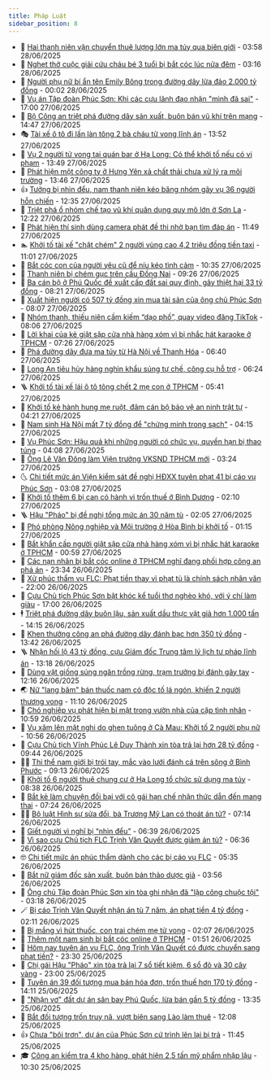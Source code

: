```yaml
---
title: Pháp Luật
sidebar_position: 8
---
```


<!-- dantri-phap-luat:START -->
- 🌊 [Hai thanh niên vận chuyển thuê lượng lớn ma túy qua biên giới](https://dantri.com.vn/phap-luat/hai-thanh-nien-van-chuyen-thue-luong-lon-ma-tuy-qua-bien-gioi-20250628102131683.htm) - 03:58 28/06/2025
- 🐲 [Nghẹt thở cuộc giải cứu cháu bé 3 tuổi bị bắt cóc lúc nửa đêm](https://dantri.com.vn/phap-luat/nghet-tho-cuoc-giai-cuu-chau-be-3-tuoi-bi-bat-coc-luc-nua-dem-20250628092647704.htm) - 03:16 28/06/2025
- 🌁 [Người phụ nữ bí ẩn tên Emily Bông trong đường dây lừa đảo 2.000 tỷ đồng](https://dantri.com.vn/phap-luat/nguoi-phu-nu-bi-an-ten-emily-bong-trong-duong-day-lua-dao-2000-ty-dong-20250627230907743.htm) - 00:02 28/06/2025
- 🎃 [Vụ án Tập đoàn Phúc Sơn: Khi các cựu lãnh đạo nhận &quot;mình đã sai&quot;](https://dantri.com.vn/phap-luat/vu-an-tap-doan-phuc-son-khi-cac-cuu-lanh-dao-nhan-minh-da-sai-20250627192501363.htm) - 17:00 27/06/2025
- 🦅 [Bộ Công an triệt phá đường dây sản xuất, buôn bán vũ khí trên mạng](https://dantri.com.vn/phap-luat/bo-cong-an-triet-pha-duong-day-san-xuat-buon-ban-vu-khi-tren-mang-20250627214142778.htm) - 14:47 27/06/2025
- 🎭 [Tài xế ô tô đi lấn làn tông 2 bà cháu tử vong lĩnh án](https://dantri.com.vn/phap-luat/tai-xe-o-to-di-lan-lan-tong-2-ba-chau-tu-vong-linh-an-20250627203803510.htm) - 13:52 27/06/2025
- 🤗 [Vụ 2 người tử vong tại quán bar ở Hạ Long: Có thể khởi tố nếu có vi phạm](https://dantri.com.vn/phap-luat/vu-2-nguoi-tu-vong-tai-quan-bar-o-ha-long-co-the-khoi-to-neu-co-vi-pham-20250627112740123.htm) - 13:49 27/06/2025
- 🚀 [Phát hiện một công ty ở Hưng Yên xả chất thải chưa xử lý ra môi trường](https://dantri.com.vn/phap-luat/phat-hien-mot-cong-ty-o-hung-yen-xa-chat-thai-chua-xu-ly-ra-moi-truong-20250627203058119.htm) - 13:46 27/06/2025
- 👍 [Tưởng bị nhìn đểu, nam thanh niên kéo băng nhóm gây vụ 36 người hỗn chiến](https://dantri.com.vn/phap-luat/tuong-bi-nhin-deu-nam-thanh-nien-keo-bang-nhom-gay-vu-36-nguoi-hon-chien-20250627184920345.htm) - 12:35 27/06/2025
- 🧐 [Triệt phá ổ nhóm chế tạo vũ khí quân dụng quy mô lớn ở Sơn La](https://dantri.com.vn/phap-luat/triet-pha-o-nhom-che-tao-vu-khi-quan-dung-quy-mo-lon-o-son-la-20250627185424262.htm) - 12:22 27/06/2025
- 🫶 [Phát hiện thí sinh dùng camera phát đề thi nhờ bạn tìm đáp án](https://dantri.com.vn/phap-luat/phat-hien-thi-sinh-dung-camera-phat-de-thi-nho-ban-tim-dap-an-20250627181206556.htm) - 11:49 27/06/2025
- 🏊 [Khởi tố tài xế &quot;chặt chém&quot; 2 người vùng cao 4,2 triệu đồng tiền taxi](https://dantri.com.vn/phap-luat/khoi-to-tai-xe-chat-chem-2-nguoi-vung-cao-42-trieu-dong-tien-taxi-20250627175920101.htm) - 11:01 27/06/2025
- 🌋 [Bắt cóc con của người yêu cũ để níu kéo tình cảm](https://dantri.com.vn/phap-luat/bat-coc-con-cua-nguoi-yeu-cu-de-niu-keo-tinh-cam-20250627170429040.htm) - 10:35 27/06/2025
- 👹 [Thanh niên bị chém gục trên cầu Đồng Nai](https://dantri.com.vn/phap-luat/thanh-nien-bi-chem-guc-tren-cau-dong-nai-20250627152422010.htm) - 09:26 27/06/2025
- 🫣 [Ba cán bộ ở Phú Quốc đề xuất cấp đất sai quy định, gây thiệt hại 33 tỷ đồng](https://dantri.com.vn/phap-luat/ba-can-bo-o-phu-quoc-de-xuat-cap-dat-sai-quy-dinh-gay-thiet-hai-33-ty-dong-20250627120959632.htm) - 08:21 27/06/2025
- 🎃 [Xuất hiện người có 507 tỷ đồng xin mua tài sản của ông chủ Phúc Sơn](https://dantri.com.vn/phap-luat/xuat-hien-nguoi-co-507-ty-dong-xin-mua-tai-san-cua-ong-chu-phuc-son-20250627150149143.htm) - 08:07 27/06/2025
- 🌝 [Nhóm thanh, thiếu niên cầm kiếm “dạo phố”, quay video đăng TikTok](https://dantri.com.vn/phap-luat/nhom-thanh-thieu-nien-cam-kiem-dao-pho-quay-video-dang-tiktok-20250627114505697.htm) - 08:06 27/06/2025
- 🚀 [Lời khai của kẻ giật sập cửa nhà hàng xóm vì bị nhắc hát karaoke ở TPHCM](https://dantri.com.vn/phap-luat/loi-khai-cua-ke-giat-sap-cua-nha-hang-xom-vi-bi-nhac-hat-karaoke-o-tphcm-20250627141447485.htm) - 07:26 27/06/2025
- 🥷 [Phá đường dây đưa ma túy từ Hà Nội về Thanh Hóa](https://dantri.com.vn/phap-luat/pha-duong-day-dua-ma-tuy-tu-ha-noi-ve-thanh-hoa-20250627131004114.htm) - 06:40 27/06/2025
- 👺 [Long An tiêu hủy hàng nghìn khẩu súng tự chế, công cụ hỗ trợ](https://dantri.com.vn/phap-luat/long-an-tieu-huy-hang-nghin-khau-sung-tu-che-cong-cu-ho-tro-20250627122215221.htm) - 06:24 27/06/2025
- 🪜 [Khởi tố tài xế lái ô tô tông chết 2 mẹ con ở TPHCM](https://dantri.com.vn/phap-luat/khoi-to-tai-xe-lai-o-to-tong-chet-2-me-con-o-tphcm-20250627111135605.htm) - 05:41 27/06/2025
- 🦄 [Khởi tố kẻ hành hung mẹ ruột, đâm cán bộ bảo vệ an ninh trật tự](https://dantri.com.vn/phap-luat/khoi-to-ke-hanh-hung-me-ruot-dam-can-bo-bao-ve-an-ninh-trat-tu-20250627105622604.htm) - 04:21 27/06/2025
- 🦍 [Nam sinh Hà Nội mất 7 tỷ đồng để &quot;chứng minh trong sạch&quot;](https://dantri.com.vn/phap-luat/nam-sinh-ha-noi-mat-7-ty-dong-de-chung-minh-trong-sach-20250627110718866.htm) - 04:15 27/06/2025
- 🌁 [Vụ Phúc Sơn: Hậu quả khi những người có chức vụ, quyền hạn bị thao túng](https://dantri.com.vn/phap-luat/vu-phuc-son-hau-qua-khi-nhung-nguoi-co-chuc-vu-quyen-han-bi-thao-tung-20250627105621084.htm) - 04:08 27/06/2025
- 💯 [Ông Lê Văn Đông làm Viện trưởng VKSND TPHCM mới](https://dantri.com.vn/phap-luat/ong-le-van-dong-lam-vien-truong-vksnd-tphcm-moi-20250627093506251.htm) - 03:24 27/06/2025
- 🌜 [Chi tiết mức án Viện kiểm sát đề nghị HĐXX tuyên phạt 41 bị cáo vụ Phúc Sơn](https://dantri.com.vn/phap-luat/chi-tiet-muc-an-vien-kiem-sat-de-nghi-hdxx-tuyen-phat-41-bi-cao-vu-phuc-son-20250627095707063.htm) - 03:08 27/06/2025
- 👹 [Khởi tố thêm 6 bị can có hành vi trốn thuế ở Bình Dương](https://dantri.com.vn/phap-luat/khoi-to-them-6-bi-can-co-hanh-vi-tron-thue-o-binh-duong-20250627085629093.htm) - 02:10 27/06/2025
- 🪜 [Hậu &quot;Pháo&quot; bị đề nghị tổng mức án 30 năm tù](https://dantri.com.vn/phap-luat/hau-phao-bi-de-nghi-tong-muc-an-30-nam-tu-20250627085626773.htm) - 02:05 27/06/2025
- 🦩 [Phó phòng Nông nghiệp và Môi trường ở Hòa Bình bị khởi tố](https://dantri.com.vn/phap-luat/pho-phong-nong-nghiep-va-moi-truong-o-hoa-binh-bi-khoi-to-20250627080829096.htm) - 01:15 27/06/2025
- 💂 [Bắt khẩn cấp người giật sập cửa nhà hàng xóm vì bị nhắc hát karaoke ở TPHCM](https://dantri.com.vn/phap-luat/bat-khan-cap-nguoi-giat-sap-cua-nha-hang-xom-vi-bi-nhac-hat-karaoke-o-tphcm-20250627074950543.htm) - 00:59 27/06/2025
- 💃 [Các nạn nhân bị bắt cóc online ở TPHCM nghĩ đang phối hợp công an phá án](https://dantri.com.vn/phap-luat/cac-nan-nhan-bi-bat-coc-online-o-tphcm-nghi-dang-phoi-hop-cong-an-pha-an-20250626235649307.htm) - 23:34 26/06/2025
- 🧐 [Xử phúc thẩm vụ FLC: Phạt tiền thay vì phạt tù là chính sách nhân văn](https://dantri.com.vn/phap-luat/xu-phuc-tham-vu-flc-phat-tien-thay-vi-phat-tu-la-chinh-sach-nhan-van-20250626215306989.htm) - 22:00 26/06/2025
- 🤗 [Cựu Chủ tịch Phúc Sơn bật khóc kể tuổi thơ nghèo khó, với ý chí làm giàu](https://dantri.com.vn/phap-luat/cuu-chu-tich-phuc-son-bat-khoc-ke-tuoi-tho-ngheo-kho-voi-y-chi-lam-giau-20250626182109059.htm) - 17:00 26/06/2025
- 🕴 [Triệt phá đường dây buôn lậu, sản xuất dầu thực vật giả hơn 1.000 tấn](https://dantri.com.vn/phap-luat/triet-pha-duong-day-buon-lau-san-xuat-dau-thuc-vat-gia-hon-1000-tan-20250626210430474.htm) - 14:15 26/06/2025
- 🐎 [Khen thưởng công an phá đường dây đánh bạc hơn 350 tỷ đồng](https://dantri.com.vn/phap-luat/khen-thuong-cong-an-pha-duong-day-danh-bac-hon-350-ty-dong-20250626202220502.htm) - 13:42 26/06/2025
- 🪜 [Nhận hối lộ 43 tỷ đồng, cựu Giám đốc Trung tâm lý lịch tư pháp lĩnh án](https://dantri.com.vn/phap-luat/nhan-hoi-lo-43-ty-dong-cuu-giam-doc-trung-tam-ly-lich-tu-phap-linh-an-20250626154223558.htm) - 13:18 26/06/2025
- 🤭 [Dùng vật giống súng ngăn trồng rừng, trạm trưởng bị đánh gãy tay](https://dantri.com.vn/phap-luat/dung-vat-giong-sung-ngan-trong-rung-tram-truong-bi-danh-gay-tay-20250626183638806.htm) - 12:16 26/06/2025
- 🌏 [Nữ &quot;lang băm&quot; bán thuốc nam có độc tố lá ngón, khiến 2 người thương vong](https://dantri.com.vn/phap-luat/nu-lang-bam-ban-thuoc-nam-co-doc-to-la-ngon-khien-2-nguoi-thuong-vong-20250626143138986.htm) - 11:10 26/06/2025
- 🎃 [Chó nghiệp vụ phát hiện bí mật trong vườn nhà của cặp tình nhân](https://dantri.com.vn/phap-luat/cho-nghiep-vu-phat-hien-bi-mat-trong-vuon-nha-cua-cap-tinh-nhan-20250626162053792.htm) - 10:59 26/06/2025
- 🗽 [Vụ xăm lên mặt nghi do ghen tuông ở Cà Mau: Khởi tố 2 người phụ nữ](https://dantri.com.vn/phap-luat/vu-xam-len-mat-nghi-do-ghen-tuong-o-ca-mau-khoi-to-2-nguoi-phu-nu-20250626170806099.htm) - 10:56 26/06/2025
- 🌁 [Cựu Chủ tịch Vĩnh Phúc Lê Duy Thành xin tòa trả lại hơn 28 tỷ đồng](https://dantri.com.vn/phap-luat/cuu-chu-tich-vinh-phuc-le-duy-thanh-xin-toa-tra-lai-hon-28-ty-dong-20250626163837549.htm) - 09:44 26/06/2025
- 🧑‍💻 [Thi thể nam giới bị trói tay, mắc vào lưới đánh cá trên sông ở Bình Phước](https://dantri.com.vn/phap-luat/thi-the-nam-gioi-bi-troi-tay-mac-vao-luoi-danh-ca-tren-song-o-binh-phuoc-20250626145705585.htm) - 09:13 26/06/2025
- 🌮 [Khởi tố 6 người thuê chung cư ở Hạ Long tổ chức sử dụng ma túy](https://dantri.com.vn/phap-luat/khoi-to-6-nguoi-thue-chung-cu-o-ha-long-to-chuc-su-dung-ma-tuy-20250626151246906.htm) - 08:38 26/06/2025
- 🤗 [Bắt kẻ làm chuyện đồi bại với cô gái hạn chế nhận thức dẫn đến mang thai](https://dantri.com.vn/phap-luat/bat-ke-lam-chuyen-doi-bai-voi-co-gai-han-che-nhan-thuc-dan-den-mang-thai-20250626140807910.htm) - 07:24 26/06/2025
- 👨‍🏫 [Bộ luật Hình sự sửa đổi, bà Trương Mỹ Lan có thoát án tử?](https://dantri.com.vn/phap-luat/bo-luat-hinh-su-sua-doi-ba-truong-my-lan-co-thoat-an-tu-20250626123616996.htm) - 07:14 26/06/2025
- 🎉 [Giết người vì nghĩ bị “nhìn đểu”](https://dantri.com.vn/phap-luat/giet-nguoi-vi-nghi-bi-nhin-deu-20250626130457690.htm) - 06:39 26/06/2025
- 🤗 [Vì sao cựu Chủ tịch FLC Trịnh Văn Quyết được giảm án tù?](https://dantri.com.vn/phap-luat/vi-sao-cuu-chu-tich-flc-trinh-van-quyet-duoc-giam-an-tu-20250626132706310.htm) - 06:36 26/06/2025
- 🤓 [Chi tiết mức án phúc thẩm dành cho các bị cáo vụ FLC](https://dantri.com.vn/phap-luat/chi-tiet-muc-an-phuc-tham-danh-cho-cac-bi-cao-vu-flc-20250626121926099.htm) - 05:35 26/06/2025
- 👹 [Bắt nữ giám đốc sản xuất, buôn bán thảo dược giả](https://dantri.com.vn/phap-luat/bat-nu-giam-doc-san-xuat-buon-ban-thao-duoc-gia-20250626103904299.htm) - 03:56 26/06/2025
- 🐘 [Ông chủ Tập đoàn Phúc Sơn xin tòa ghi nhận đã &quot;lập công chuộc tội&quot;](https://dantri.com.vn/phap-luat/ong-chu-tap-doan-phuc-son-xin-toa-ghi-nhan-da-lap-cong-chuoc-toi-20250626100043241.htm) - 03:18 26/06/2025
- 🪄 [Bị cáo Trịnh Văn Quyết nhận án tù 7 năm, án phạt tiền 4 tỷ đồng](https://dantri.com.vn/phap-luat/bi-cao-trinh-van-quyet-nhan-an-tu-7-nam-an-phat-tien-4-ty-dong-20250626084937856.htm) - 02:11 26/06/2025
- 💄 [Bị mắng vì hút thuốc, con trai chém mẹ tử vong](https://dantri.com.vn/phap-luat/bi-mang-vi-hut-thuoc-con-trai-chem-me-tu-vong-20250626073328237.htm) - 02:07 26/06/2025
- 🐎 [Thêm một nam sinh bị bắt cóc online ở TPHCM](https://dantri.com.vn/phap-luat/them-mot-nam-sinh-bi-bat-coc-online-o-tphcm-20250625233559759.htm) - 01:51 26/06/2025
- 💯 [Hôm nay tuyên án vụ FLC, ông Trịnh Văn Quyết có được chuyển sang phạt tiền?](https://dantri.com.vn/phap-luat/hom-nay-tuyen-an-vu-flc-ong-trinh-van-quyet-co-duoc-chuyen-sang-phat-tien-20250625212342716.htm) - 23:30 25/06/2025
- 💯 [Chị gái Hậu &quot;Pháo&quot; xin tòa trả lại 7 sổ tiết kiệm, 6 sổ đỏ và 30 cây vàng](https://dantri.com.vn/phap-luat/chi-gai-hau-phao-xin-toa-tra-lai-7-so-tiet-kiem-6-so-do-va-30-cay-vang-20250625195742312.htm) - 23:00 25/06/2025
- 🌈 [Tuyên án 39 đối tượng mua bán hóa đơn, trốn thuế hơn 170 tỷ đồng](https://dantri.com.vn/phap-luat/tuyen-an-39-doi-tuong-mua-ban-hoa-don-tron-thue-hon-170-ty-dong-20250625204434068.htm) - 14:11 25/06/2025
- 🧠 [&quot;Nhận vơ&quot; đất dự án sân bay Phú Quốc, lừa bán gần 5 tỷ đồng](https://dantri.com.vn/phap-luat/nhan-vo-dat-du-an-san-bay-phu-quoc-lua-ban-gan-5-ty-dong-20250625201846079.htm) - 13:35 25/06/2025
- 🌈 [Bắt đối tượng trốn truy nã, vượt biên sang Lào làm thuê](https://dantri.com.vn/phap-luat/bat-doi-tuong-tron-truy-na-vuot-bien-sang-lao-lam-thue-20250625160941591.htm) - 12:08 25/06/2025
- 👍 [Chưa &quot;bôi trơn&quot;, dự án của Phúc Sơn cứ trình lên lại bị trả](https://dantri.com.vn/phap-luat/chua-boi-tron-du-an-cua-phuc-son-cu-trinh-len-lai-bi-tra-20250625181942565.htm) - 11:45 25/06/2025
- 🎓 [Công an kiểm tra 4 kho hàng, phát hiện 2,5 tấn mỹ phẩm nhập lậu](https://dantri.com.vn/phap-luat/cong-an-kiem-tra-4-kho-hang-phat-hien-25-tan-my-pham-nhap-lau-20250625171157871.htm) - 10:30 25/06/2025<!-- dantri-phap-luat:END -->
